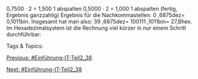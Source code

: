 0,7500 · 2 = 1,500 1 abspalten
0,5000 · 2 = 1,000 1 abspalten (fertig, Ergebnis ganzzahlig)
Ergebnis für die Nachkommastellen: 0 ,6875dez= 0,1011bin.
Insgesamt hat man also: 39 ,6875dez= 100111 ,1011bin= 27,Bhex.
Im Hexadezimalsystem ist die Rechnung viel kürzer in nur einem Schritt durchführbar:

   Tags & Topics:
   

[Previous: #Einführung-IT-Teil2_38](Einführung-IT-Teil2_38.md)

[Next: #Einführung-IT-Teil2_38](Einführung-IT-Teil2_38.md)